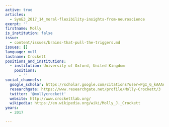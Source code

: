 ```yaml
---
active: true
articles:
  - SynE3_2017_14_moral-flexibility-insights-from-neuroscience
exerpt: ''
firstname: Molly
is_institution: false
issue:
  - content/issues/brains-that-pull-the-triggers.md
issues: []
language: null
lastname: Crockett
positions_and_institutions:
  - institution: University of Oxford, United Kingdom
    positions:
      - ''
social_channels:
  google_scholar: https://scholar.google.com/citations?user=PgI_G_kAAAAJ&hl=en
  researchgate: https://www.researchgate.net/profile/Molly-Crockett/3
  twitter: '@mollycrockett'
  website: http://www.crockettlab.org/
  wikipedia: https://en.wikipedia.org/wiki/Molly_J._Crockett
years:
  - 2017

---
```

